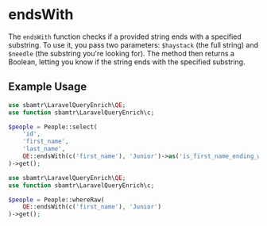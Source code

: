 # endsWith

The `endsWith` function checks if a provided string ends with a specified substring. To use it, you pass two
parameters: `$haystack` (the full string) and `$needle` (the substring you're looking for). The method then returns a
Boolean, letting you know if the string ends with the specified substring.

## Example Usage

```php
use sbamtr\LaravelQueryEnrich\QE;
use function sbamtr\LaravelQueryEnrich\c;

$people = People::select(
    'id',
    'first_name',
    'last_name',
    QE::endsWith(c('first_name'), 'Junior')->as('is_first_name_ending_with_junior'))
)->get();
```

```php
use sbamtr\LaravelQueryEnrich\QE;
use function sbamtr\LaravelQueryEnrich\c;

$people = People::whereRaw(
    QE::endsWith(c('first_name'), 'Junior')
)->get();
```

